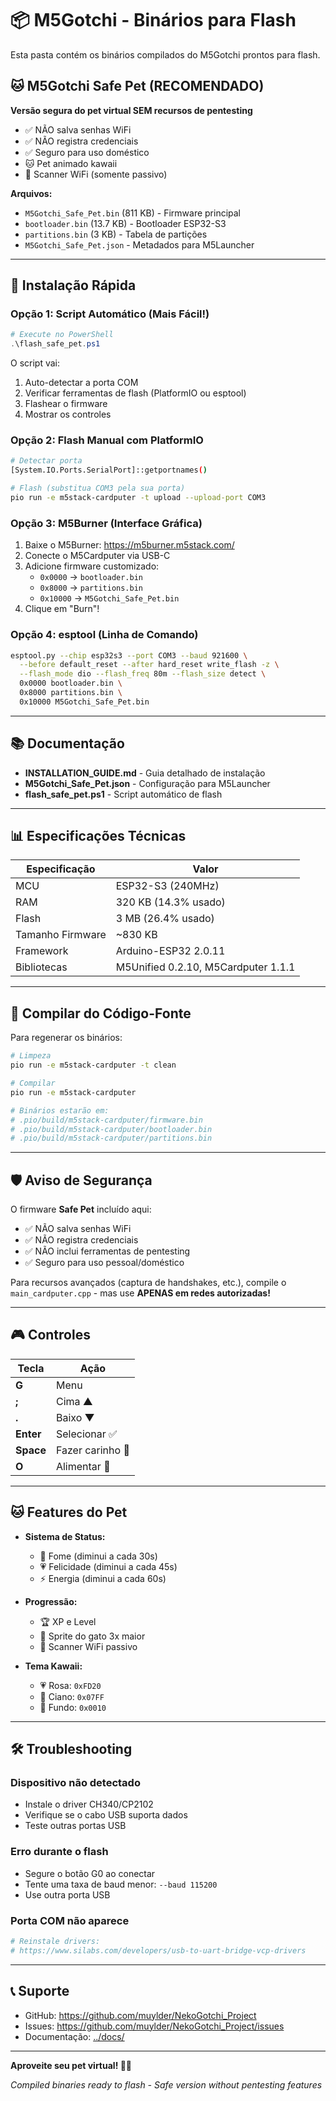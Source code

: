 # 📦 M5Gotchi - Binários para Flash

Esta pasta contém os binários compilados do M5Gotchi prontos para flash.

## 🐱 M5Gotchi Safe Pet (RECOMENDADO)

**Versão segura do pet virtual SEM recursos de pentesting**

- ✅ NÃO salva senhas WiFi
- ✅ NÃO registra credenciais
- ✅ Seguro para uso doméstico
- 🐱 Pet animado kawaii
- 📡 Scanner WiFi (somente passivo)

**Arquivos:**
- `M5Gotchi_Safe_Pet.bin` (811 KB) - Firmware principal
- `bootloader.bin` (13.7 KB) - Bootloader ESP32-S3
- `partitions.bin` (3 KB) - Tabela de partições
- `M5Gotchi_Safe_Pet.json` - Metadados para M5Launcher

---

## 🚀 Instalação Rápida

### Opção 1: Script Automático (Mais Fácil!)

```powershell
# Execute no PowerShell
.\flash_safe_pet.ps1
```

O script vai:
1. Auto-detectar a porta COM
2. Verificar ferramentas de flash (PlatformIO ou esptool)
3. Flashear o firmware
4. Mostrar os controles

### Opção 2: Flash Manual com PlatformIO

```bash
# Detectar porta
[System.IO.Ports.SerialPort]::getportnames()

# Flash (substitua COM3 pela sua porta)
pio run -e m5stack-cardputer -t upload --upload-port COM3
```

### Opção 3: M5Burner (Interface Gráfica)

1. Baixe o M5Burner: https://m5burner.m5stack.com/
2. Conecte o M5Cardputer via USB-C
3. Adicione firmware customizado:
   - `0x0000` → `bootloader.bin`
   - `0x8000` → `partitions.bin`
   - `0x10000` → `M5Gotchi_Safe_Pet.bin`
4. Clique em "Burn"!

### Opção 4: esptool (Linha de Comando)

```bash
esptool.py --chip esp32s3 --port COM3 --baud 921600 \
  --before default_reset --after hard_reset write_flash -z \
  --flash_mode dio --flash_freq 80m --flash_size detect \
  0x0000 bootloader.bin \
  0x8000 partitions.bin \
  0x10000 M5Gotchi_Safe_Pet.bin
```

---

## 📚 Documentação

- **INSTALLATION_GUIDE.md** - Guia detalhado de instalação
- **M5Gotchi_Safe_Pet.json** - Configuração para M5Launcher
- **flash_safe_pet.ps1** - Script automático de flash

---

## 📊 Especificações Técnicas

| Especificação | Valor |
|---------------|-------|
| MCU | ESP32-S3 (240MHz) |
| RAM | 320 KB (14.3% usado) |
| Flash | 3 MB (26.4% usado) |
| Tamanho Firmware | ~830 KB |
| Framework | Arduino-ESP32 2.0.11 |
| Bibliotecas | M5Unified 0.2.10, M5Cardputer 1.1.1 |

---

## 🔧 Compilar do Código-Fonte

Para regenerar os binários:

```bash
# Limpeza
pio run -e m5stack-cardputer -t clean

# Compilar
pio run -e m5stack-cardputer

# Binários estarão em:
# .pio/build/m5stack-cardputer/firmware.bin
# .pio/build/m5stack-cardputer/bootloader.bin
# .pio/build/m5stack-cardputer/partitions.bin
```

---

## 🛡️ Aviso de Segurança

O firmware **Safe Pet** incluído aqui:
- ✅ NÃO salva senhas WiFi
- ✅ NÃO registra credenciais
- ✅ NÃO inclui ferramentas de pentesting
- ✅ Seguro para uso pessoal/doméstico

Para recursos avançados (captura de handshakes, etc.), compile o `main_cardputer.cpp` - mas use **APENAS em redes autorizadas!**

---

## 🎮 Controles

| Tecla | Ação |
|-------|------|
| **G** | Menu |
| **;** | Cima ▲ |
| **.** | Baixo ▼ |
| **Enter** | Selecionar ✅ |
| **Space** | Fazer carinho 🐾 |
| **O** | Alimentar 🍕 |

---

## 🐱 Features do Pet

- **Sistema de Status:**
  - 🍕 Fome (diminui a cada 30s)
  - 💗 Felicidade (diminui a cada 45s)
  - ⚡ Energia (diminui a cada 60s)

- **Progressão:**
  - 🏆 XP e Level
  - 🎨 Sprite do gato 3x maior
  - 📡 Scanner WiFi passivo

- **Tema Kawaii:**
  - 💗 Rosa: `0xFD20`
  - 🩵 Ciano: `0x07FF`
  - 🌙 Fundo: `0x0010`

---

## 🛠️ Troubleshooting

### Dispositivo não detectado
- Instale o driver CH340/CP2102
- Verifique se o cabo USB suporta dados
- Teste outras portas USB

### Erro durante o flash
- Segure o botão G0 ao conectar
- Tente uma taxa de baud menor: `--baud 115200`
- Use outra porta USB

### Porta COM não aparece
```powershell
# Reinstale drivers:
# https://www.silabs.com/developers/usb-to-uart-bridge-vcp-drivers
```

---

## 📞 Suporte

- GitHub: https://github.com/muylder/NekoGotchi_Project
- Issues: https://github.com/muylder/NekoGotchi_Project/issues
- Documentação: [../docs/](../docs/)

---

**Aproveite seu pet virtual! 🐾✨**

*Compiled binaries ready to flash - Safe version without pentesting features*
